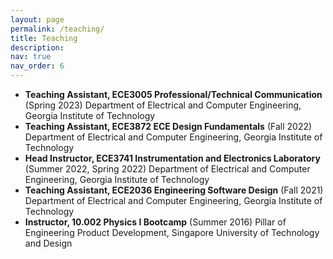 ```yaml
---
layout: page
permalink: /teaching/
title: Teaching
description: 
nav: true
nav_order: 6
---
```


- **Teaching Assistant, ECE3005 Professional/Technical Communication** (Spring 2023)
  Department of Electrical and Computer Engineering, Georgia Institute of Technology
- **Teaching Assistant, ECE3872 ECE Design Fundamentals** (Fall 2022)
  Department of Electrical and Computer Engineering, Georgia Institute of Technology
- **Head Instructor, ECE3741 Instrumentation and Electronics Laboratory** (Summer 2022, Spring 2022)
  Department of Electrical and Computer Engineering, Georgia Institute of Technology    
- **Teaching Assistant, ECE2036 Engineering Software Design** (Fall 2021)
  Department of Electrical and Computer Engineering, Georgia Institute of Technology
- **Instructor, 10.002 Physics I Bootcamp** (Summer 2016)
  Pillar of Engineering Product Development, Singapore University of Technology and Design
